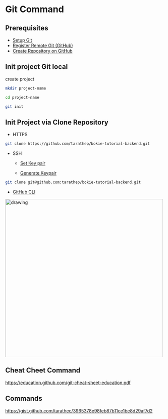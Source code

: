 # Git Command

## Prerequisites

- [Setup Git](https://git-scm.com)
- [Register Remote Git (GitHub)](./github-register.md)
- [Create Repository on GitHub](./create-repository.md)

## Init project Git local

create project
```bash
mkdir project-name

cd project-name
```

```bash
git init
```


## Init Project via Clone Repository

- HTTPS
```bash
git clone https://github.com/tarathep/bokie-tutorial-backend.git
```
- SSH
  - [Set Key pair](https://docs.github.com/en/authentication/connecting-to-github-with-ssh/generating-a-new-ssh-key-and-adding-it-to-the-ssh-agent)
  
  - [Generate Keypair](https://docs.github.com/en/authentication/connecting-to-github-with-ssh/generating-a-new-ssh-key-and-adding-it-to-the-ssh-agent)
  
```bash
git clone git@github.com:tarathep/bokie-tutorial-backend.git
```
- [GitHub CLI](https://cli.github.com/)
  

<img src="../images/103.png" alt="drawing" width="500"/>


## Cheat Cheet Command

https://education.github.com/git-cheat-sheet-education.pdf

## Commands

https://gist.github.com/tarathec/3965378e98feb87b11ce1be8d29af7d2
